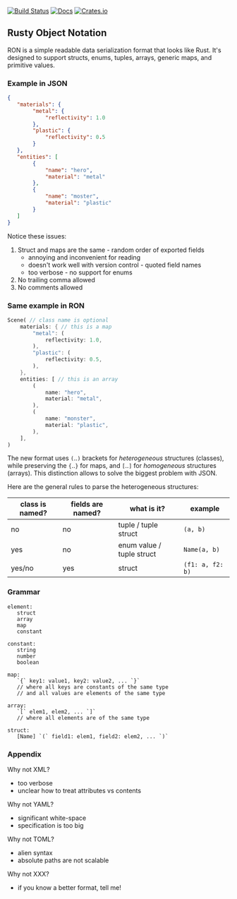 [![Build Status](https://travis-ci.org/kvark/ron.png?branch=master)](https://travis-ci.org/kvark/ron)
[![Docs](https://docs.rs/ron/badge.svg)](https://docs.rs/ron)
[![Crates.io](https://img.shields.io/crates/v/ron.svg?maxAge=2592000)](https://crates.io/crates/ron)
## Rusty Object Notation

RON is a simple readable data serialization format that looks like Rust. It's designed to support structs, enums, tuples, arrays, generic maps, and primitive values.

### Example in JSON

```json
{
   "materials": {
        "metal": {
            "reflectivity": 1.0
        },
        "plastic": {
            "reflectivity": 0.5
        }
   },
   "entities": [
        {
            "name": "hero",
            "material": "metal"
        },
        {
            "name": "moster",
            "material": "plastic"
        }
   ]
}
```

Notice these issues:
  1. Struct and maps are the same
    - random order of exported fields
      - annoying and inconvenient for reading
      - doesn't work well with version control
    - quoted field names
      - too verbose
    - no support for enums
  2. No trailing comma allowed
  3. No comments allowed

### Same example in RON

```rust
Scene( // class name is optional
    materials: { // this is a map
        "metal": (
            reflectivity: 1.0,
        ),
        "plastic": (
            reflectivity: 0.5,
        ),
    },
    entities: [ // this is an array
        (
            name: "hero",
            material: "metal",
        ),
        (
            name: "monster",
            material: "plastic",
        ),
    ],
)
```

The new format uses `(`..`)` brackets for *heterogeneous* structures (classes), while preserving the `{`..`}` for maps, and `[`..`]` for *homogeneous* structures (arrays). This distinction allows to solve the biggest problem with JSON.

Here are the general rules to parse the heterogeneous structures:

| class is named? | fields are named? | what is it?               | example           |
| --------------- | ------------------| ------------------------- | ----------------- |
| no              | no                | tuple / tuple struct      | `(a, b)`          |
| yes             | no                | enum value / tuple struct | `Name(a, b)`      |
| yes/no          | yes               | struct                    | `(f1: a, f2: b)`  |

### Grammar
```
element:
   struct
   array
   map
   constant

constant:
   string
   number
   boolean

map:
   `{` key1: value1, key2: value2, ... `}`
   // where all keys are constants of the same type
   // and all values are elements of the same type 

array:
   `[` elem1, elem2, ... `]`
   // where all elements are of the same type

struct:
   [Name] `(` field1: elem1, field2: elem2, ... `)`
```

### Appendix

Why not XML?
  - too verbose
  - unclear how to treat attributes vs contents

Why not YAML?
  - significant white-space 
  - specification is too big

Why not TOML?
  - alien syntax
  - absolute paths are not scalable

Why not XXX?
  - if you know a better format, tell me!
